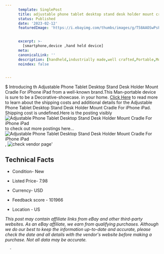 ```yaml
---
      template: SinglePost
      title: adjustable phone tablet desktop stand desk holder mount cradle for iphone ipad
      status: Published
      date: '2023-02-12'
      featuredImage: 'https://i.ebayimg.com/thumbs/images/g/T58AAOSwPsFfE5uB/s-l225.jpg'
       

      excerpt: >-
        [smartphone,device ,hand held device]
      meta:
      canonicalLink: ''
      description: [handheld,industrially made,well crafted,Portable,Mobile,Compact,Convenient,Lightweight,Maneuverable,Man-portable,Miniature,Carriable,Hand-held,Light,Holdable,Transportable,Mobile device,Pocket-sized,On-the-go,Wireless,Cordless,Compact size,Convenient size, smartphone,device ,hand held device]
      noindex: false
      

---
```

$
      Introducing th Adjustable Phone Tablet Desktop Stand Desk Holder Mount Cradle For iPhone iPad from a well-known brand.This Man-portable device  is sure to be a Decorative-showcase. in your home. [Click Here](https://www.ebay.com/itm/184368874928?hash=item2aed3dc5b0%3Ag%3AT58AAOSwPsFfE5uB&mkevt=1&mkcid=1&mkrid=711-53200-19255-0&campid=%253CePNCampaignId%253E&customid=%253CreferenceId%253E&toolid=10049) to read more to learn about the shipping costs and additional details for the Adjustable Phone Tablet Desktop Stand Desk Holder Mount Cradle For iPhone iPad. Shipping cost is undefined.Here is the posting visibly ![Adjustable Phone Tablet Desktop Stand Desk Holder Mount Cradle For iPhone iPad](https://i.ebayimg.com/thumbs/images/g/T58AAOSwPsFfE5uB/s-l225.jpg) to check out more postings here... ![Adjustable Phone Tablet Desktop Stand Desk Holder Mount Cradle For iPhone iPad](https://i.ebayimg.com/images/g/T58AAOSwPsFfE5uB/s-l640.jpg), ![check vendor page](https://origin-galleryplus.ebayimg.com/ws/web/184368874928_2_0_1/225x225.jpg,https://origin-galleryplus.ebayimg.com/ws/web/184368874928_3_0_1/225x225.jpg,https://origin-galleryplus.ebayimg.com/ws/web/184368874928_4_0_1/225x225.jpg,https://origin-galleryplus.ebayimg.com/ws/web/184368874928_5_0_1/225x225.jpg,https://origin-galleryplus.ebayimg.com/ws/web/184368874928_6_0_1/225x225.jpg,https://origin-galleryplus.ebayimg.com/ws/web/184368874928_7_0_1/225x225.jpg,https://origin-galleryplus.ebayimg.com/ws/web/184368874928_8_0_1/225x225.jpg,https://origin-galleryplus.ebayimg.com/ws/web/184368874928_9_0_1/225x225.jpg,https://origin-galleryplus.ebayimg.com/ws/web/184368874928_10_0_1/225x225.jpg)'

      

 ## Technical Facts 



     
      

 - Condition- New 


      

 - Listed Price- 7.98 


      

 - Currency- USD 


      

 - Feedback score - 101966 


      

 - Location - US 


      
      

 *_This post may contain affiliate links from eBay and other third-party websites. As an eBay affiliate, we earn from qualifying purchases. Although we do our best to keep the information up-to-date and accurate, please check the date and all details with the vendor's website before making a purchase. Not all data may be accurate._*




      -
